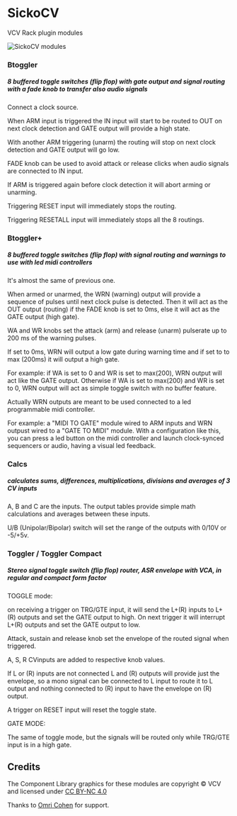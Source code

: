 # SickoCV
VCV Rack plugin modules

![SickoCV modules](https://user-images.githubusercontent.com/80784296/183292218-2263acd5-1d1c-41ca-849e-f020b2ab2c7b.JPG)

### Btoggler
##### 8 buffered toggle switches (flip flop) with gate output and signal routing with a fade knob to transfer also audio signals

Connect a clock source.

When ARM input is triggered the IN input will start to be routed to OUT on next clock detection and GATE output will provide a high state.

With another ARM triggering (unarm) the routing will stop on next clock detection and GATE output will go low.

FADE knob can be used to avoid attack or release clicks when audio signals are connected to IN input.

If ARM is triggered again before clock detection it will abort arming or unarming.

Triggering RESET input will immediately stops the routing.

Triggering RESETALL input will immediately stops all the 8 routings.
 
### Btoggler+
##### 8 buffered toggle switches (flip flop) with signal routing and warnings to use with led midi controllers
It's almost the same of previous one.

When armed or unarmed, the WRN (warning) output will provide a sequence of pulses until next clock pulse is detected. Then it will act as the OUT output (routing) if the FADE knob is set to 0ms, else it will act as the GATE output (high gate).

WA and WR knobs set the attack (arm) and release (unarm) pulserate up to 200 ms of the warning pulses.

If set to 0ms, WRN will output a low gate during warning time and if set to to max (200ms) it will output a high gate.

For example: if WA is set to 0 and WR is set to max(200), WRN output will act like the GATE output. Otherwise if WA is set to max(200) and WR is set to 0, WRN output will act as simple toggle switch with no buffer feature.

Actually WRN outputs are meant to be used connected to a led programmable midi controller.

For example: a "MIDI TO GATE" module wired to ARM inputs and WRN outpust wired to a "GATE TO MIDI" module. With a configuration like this, you can press a led button on the midi controller and launch clock-synced sequencers or audio, having a visual led feedback.

### Calcs
##### calculates sums, differences, multiplications, divisions and averages of 3 CV inputs

A, B and C are the inputs. The output tables provide simple math calculations and averages between these inputs.

U/B (Unipolar/Bipolar) switch will set the range of the outputs with 0/10V or -5/+5v.

### Toggler / Toggler Compact
##### Stereo signal toggle switch (flip flop) router, ASR envelope with VCA, in regular and compact form factor
TOGGLE mode:

on receiving a trigger on TRG/GTE input, it will send the L+(R) inputs to L+(R) outputs and set the GATE output to high. On next trigger it will interrupt L+(R) outputs and set the GATE output to low.

Attack, sustain and release knob set the envelope of the routed signal when triggered.

A, S, R CVinputs are added to respective knob values.

If L or (R) inputs are not connected L and (R) outputs will provide just the envelope, so a mono signal can be connected to L input to route it to L output and nothing connected to (R) input to have the envelope on (R) output.

A trigger on RESET input will reset the toggle state.

GATE MODE:

The same of toggle mode, but the signals will be routed only while TRG/GTE input is in a high gate.

## Credits
The Component Library graphics for these modules are copyright © VCV and licensed under [CC BY-NC 4.0](https://creativecommons.org/licenses/by-nc/4.0/)

Thanks to [Omri Cohen](https://omricohen-music.com/) for support.

